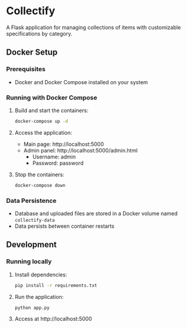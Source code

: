 # Collectify

A Flask application for managing collections of items with customizable specifications by category.

## Docker Setup

### Prerequisites
- Docker and Docker Compose installed on your system

### Running with Docker Compose
1. Build and start the containers:
   ```bash
   docker-compose up -d
   ```

2. Access the application:
   - Main page: http://localhost:5000
   - Admin panel: http://localhost:5000/admin.html
     - Username: admin
     - Password: password

3. Stop the containers:
   ```bash
   docker-compose down
   ```

### Data Persistence
- Database and uploaded files are stored in a Docker volume named `collectify-data`
- Data persists between container restarts

## Development

### Running locally
1. Install dependencies:
   ```bash
   pip install -r requirements.txt
   ```

2. Run the application:
   ```bash
   python app.py
   ```

3. Access at http://localhost:5000